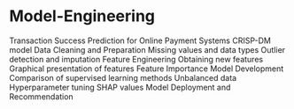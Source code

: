 # Model-Engineering
Transaction Success Prediction for Online Payment Systems
CRISP-DM model
     Data Cleaning and Preparation
        Missing values and data types
        Outlier detection and imputation
     Feature Engineering
        Obtaining new features
        Graphical presentation of features
        Feature Importance
    Model Development
        Comparison of supervised learning methods
        Unbalanced data 
        Hyperparameter tuning
        SHAP values
    Model Deployment and Recommendation
